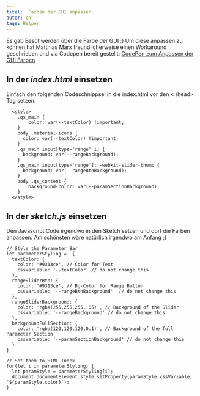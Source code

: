 ```yaml
---
titel:  Farben der GUI anpassen
autor: cn
tags: Helper
---
```


Es gab Beschwerden über die Farbe der GUI :) Um diese anpassen zu können hat Matthias Marx freundlicherweise einen Workaround geschrieben und via Codepen bereit gestellt:
[CodePen zum Anpassen der GUI Farben](https://codepen.io/mmarx54/pen/WNEyBge?editors=1010)

## In der *index.html* einsetzen

Einfach den folgenden Codeschnippsel in die index.html vor den < /head> Tag setzen.

```
  <style>
    .qs_main {
        color: var(--textColor) !important;
    }
    body .material-icons {
      color: var(--textColor) !important;
    }
    .qs_main input[type='range' i] {
      background: var(--rangeBackground);
    }
    .qs_main input[type='range']::-webkit-slider-thumb {
      background: var(--rangeBtnBackground);
    }
    body .qs_content {
        background-color: var(--paramSectionBackground);
    }
  </style>
```

## In der *sketch.js* einsetzen

Den Javascript Code irgendwo in den Sketch setzen und dort die Farben anpassen. Am schönsten wäre natürlich irgendwo am Anfang ;)

```
// Style the Parameter Bar
let parameterStyling =  {
  textColor: {
    color: '#9313ce', // Color for Text
    cssVariable: '--textColor' // do not change this
  },
  rangeSliderBtn: {
    color: '#9313ce', // Bg-Color for Range Button
    cssVariable: '--rangeBtnBackground'  // do not change this
  },
  rangeSliderBackground: {
    color: 'rgba(255,255,255,.05)', // Background of the Slider
    cssVariable: '--rangeBackground' // do not change this
  },
  backgroundFullSection: {
    color: 'rgba(120,120,120,0.1)', // Background of the full Parameter Section
    cssVariable: '--paramSectionBackground' // do not change this
  }
}

// Set them to HTML Index
for(let i in parameterStyling) {
  let paramStyle = parameterStyling[i];
  document.documentElement.style.setProperty(paramStyle.cssVariable, `${paramStyle.color}`);
}
```


